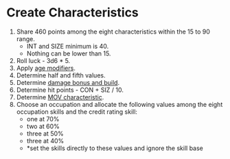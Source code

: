 <!-- TITLE: Character Creation -->
<!-- SUBTITLE: Steps -->

# Create Characteristics
1. Share 460 points among the eight characteristics within the 15 to 90 range. 
	* INT and SIZE minimum is 40.
	* Nothing can be lower than 15.
2. Roll luck - 3d6 * 5.
3. Apply  [age modifiers](investigator-age).
4. Determine half and fifth values.
5. Determine [damage bonus and build](/damage-bonus-build).
6. Determine hit points - CON + SIZ / 10.
7. Determine [MOV characteristic](/game-system/movement#game-grid).
8. Choose an occupation and allocate the following values among the eight occupation skills and the credit rating skill: 
	* one at 70%
	* two at 60% 
	* three at 50% 
	* three at 40% 
	* *set the skills directly to these values and ignore the skill base
